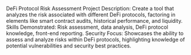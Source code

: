 DeFi Protocol Risk Assessment
Project Description: Create a tool that analyzes the risk associated with different DeFi protocols, factoring in elements like smart contract audits, historical performance, and liquidity.
Skills Demonstrated: Risk assessment, data analysis, DeFi protocol knowledge, front-end reporting.
Security Focus: Showcases the ability to assess and analyze risks within DeFi protocols, highlighting knowledge of potential vulnerabilities and security best practices.
